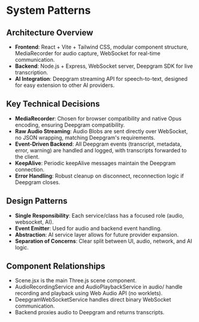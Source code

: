 # System Patterns

## Architecture Overview

- **Frontend**: React + Vite + Tailwind CSS, modular component structure, MediaRecorder for audio capture, WebSocket for real-time communication.
- **Backend**: Node.js + Express, WebSocket server, Deepgram SDK for live transcription.
- **AI Integration**: Deepgram streaming API for speech-to-text, designed for easy extension to other AI providers.

## Key Technical Decisions

- **MediaRecorder**: Chosen for browser compatibility and native Opus encoding, ensuring Deepgram compatibility.
- **Raw Audio Streaming**: Audio Blobs are sent directly over WebSocket, no JSON wrapping, matching Deepgram's requirements.
- **Event-Driven Backend**: All Deepgram events (transcript, metadata, error, warning) are handled and logged, with transcripts forwarded to the client.
- **KeepAlive**: Periodic keepAlive messages maintain the Deepgram connection.
- **Error Handling**: Robust cleanup on disconnect, reconnection logic if Deepgram closes.

## Design Patterns

- **Single Responsibility**: Each service/class has a focused role (audio, websocket, AI).
- **Event Emitter**: Used for audio and backend event handling.
- **Abstraction**: AI service layer allows for future provider expansion.
- **Separation of Concerns**: Clear split between UI, audio, network, and AI logic.

## Component Relationships

- Scene.jsx is the main Three.js scene component.
- AudioRecordingService and AudioPlaybackService in audio/ handle recording and playback using Web Audio API (no worklets).
- DeepgramWebSocketService handles direct binary WebSocket communication.
- Backend proxies audio to Deepgram and returns transcripts.
